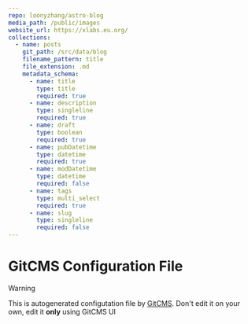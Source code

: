 ```yaml
---
repo: loonyzhang/astro-blog
media_path: /public/images
website_url: https://xlabs.eu.org/
collections:
  - name: posts
    git_path: /src/data/blog
    filename_pattern: title
    file_extension: .md
    metadata_schema:
      - name: title
        type: title
        required: true
      - name: description
        type: singleline
        required: true
      - name: draft
        type: boolean
        required: true
      - name: pubDatetime
        type: datetime
        required: true
      - name: modDatetime
        type: datetime
        required: false
      - name: tags
        type: multi_select
        required: true
      - name: slug
        type: singleline
        required: false
---
```

# GitCMS Configuration File
> [!WARNING]
> This is autogenerated configutation file by [GitCMS](https://gitcms.blog). Don't edit it on your own, edit it **only** using GitCMS UI
